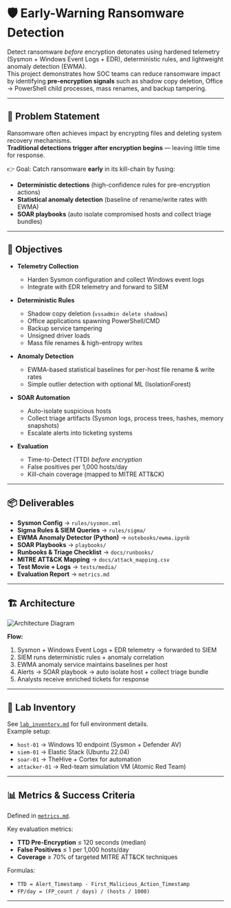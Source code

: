# 🛡️ Early-Warning Ransomware Detection

Detect ransomware *before* encryption detonates using hardened telemetry (Sysmon + Windows Event Logs + EDR), deterministic rules, and lightweight anomaly detection (EWMA).  
This project demonstrates how SOC teams can reduce ransomware impact by identifying **pre-encryption signals** such as shadow copy deletion, Office → PowerShell child processes, mass renames, and backup tampering.

---

## 📌 Problem Statement
Ransomware often achieves impact by encrypting files and deleting system recovery mechanisms.  
**Traditional detections trigger after encryption begins** — leaving little time for response.  

👉 Goal: Catch ransomware **early** in its kill-chain by fusing:
- **Deterministic detections** (high-confidence rules for pre-encryption actions)
- **Statistical anomaly detection** (baseline of rename/write rates with EWMA)
- **SOAR playbooks** (auto isolate compromised hosts and collect triage bundles)

---

## 🎯 Objectives
- **Telemetry Collection**  
  - Harden Sysmon configuration and collect Windows event logs  
  - Integrate with EDR telemetry and forward to SIEM  

- **Deterministic Rules**  
  - Shadow copy deletion (`vssadmin delete shadows`)  
  - Office applications spawning PowerShell/CMD  
  - Backup service tampering  
  - Unsigned driver loads  
  - Mass file renames & high-entropy writes  

- **Anomaly Detection**  
  - EWMA-based statistical baselines for per-host file rename & write rates  
  - Simple outlier detection with optional ML (IsolationForest)  

- **SOAR Automation**  
  - Auto-isolate suspicious hosts  
  - Collect triage artifacts (Sysmon logs, process trees, hashes, memory snapshots)  
  - Escalate alerts into ticketing systems  

- **Evaluation**  
  - Time-to-Detect (TTD) *before encryption*  
  - False positives per 1,000 hosts/day  
  - Kill-chain coverage (mapped to MITRE ATT&CK)  

---

## 📦 Deliverables
- **Sysmon Config** → `rules/sysmon.xml`  
- **Sigma Rules & SIEM Queries** → `rules/sigma/`  
- **EWMA Anomaly Detector (Python)** → `notebooks/ewma.ipynb`  
- **SOAR Playbooks** → `playbooks/`  
- **Runbooks & Triage Checklist** → `docs/runbooks/`  
- **MITRE ATT&CK Mapping** → `docs/attack_mapping.csv`  
- **Test Movie + Logs** → `tests/media/`  
- **Evaluation Report** → `metrics.md`  

---

## 🏗️ Architecture
![Architecture Diagram](ARCHITECTURE.png)

**Flow:**
1. Sysmon + Windows Event Logs + EDR telemetry → forwarded to SIEM  
2. SIEM runs deterministic rules + anomaly correlation  
3. EWMA anomaly service maintains baselines per host  
4. Alerts → SOAR playbook → auto isolate host + collect triage bundle  
5. Analysts receive enriched tickets for response  

---

## 🧪 Lab Inventory
See [`lab_inventory.md`](lab_inventory.md) for full environment details.  
Example setup:
- `host-01` → Windows 10 endpoint (Sysmon + Defender AV)  
- `siem-01` → Elastic Stack (Ubuntu 22.04)  
- `soar-01` → TheHive + Cortex for automation  
- `attacker-01` → Red-team simulation VM (Atomic Red Team)  

---

## 📊 Metrics & Success Criteria
Defined in [`metrics.md`](metrics.md).  

Key evaluation metrics:
- **TTD Pre-Encryption** ≤ 120 seconds (median)  
- **False Positives** ≤ 1 per 1,000 hosts/day  
- **Coverage** ≥ 70% of targeted MITRE ATT&CK techniques  

Formulas:  
- `TTD = Alert_Timestamp - First_Malicious_Action_Timestamp`  
- `FP/day = (FP_count / days) / (hosts / 1000)`  

---


